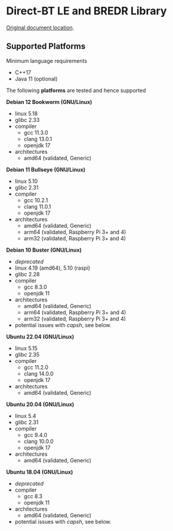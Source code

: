 # Direct-BT LE and BREDR Library

[Original document location](https://jausoft.com/cgit/direct_bt.git/about/).

## Supported Platforms
Minimum language requirements
- C++17
- Java 11 (optional)

The following **platforms** are tested and hence supported

**Debian 12 Bookworm (GNU/Linux)**
- linux 5.18
- glibc 2.33
- compiler
  - gcc 11.3.0
  - clang 13.0.1
  - openjdk 17
- architectures
  - amd64 (validated, Generic)

**Debian 11 Bullseye (GNU/Linux)**
- linux 5.10
- glibc 2.31
- compiler
  - gcc 10.2.1
  - clang 11.0.1
  - openjdk 17
- architectures
  - amd64 (validated, Generic)
  - arm64 (validated, Raspberry Pi 3+ and 4)
  - arm32 (validated, Raspberry Pi 3+ and 4)

**Debian 10 Buster (GNU/Linux)**
- *deprecated*
- linux 4.19 (amd64), 5.10 (raspi)
- glibc 2.28
- compiler
  - gcc 8.3.0
  - openjdk 11
- architectures
  - amd64 (validated, Generic)
  - arm64 (validated, Raspberry Pi 3+ and 4)
  - arm32 (validated, Raspberry Pi 3+ and 4)
- potential issues with *capsh*, see below.

**Ubuntu 22.04 (GNU/Linux)**
- linux 5.15
- glibc 2.35
- compiler
  - gcc 11.2.0
  - clang 14.0.0
  - openjdk 17
- architectures
  - amd64 (validated, Generic)

**Ubuntu 20.04 (GNU/Linux)**
- linux 5.4
- glibc 2.31
- compiler
  - gcc 9.4.0
  - clang 10.0.0
  - openjdk 17
- architectures
  - amd64 (validated, Generic)

**Ubuntu 18.04 (GNU/Linux)**
- *deprecated*
- compiler
  - gcc 8.3
  - openjdk 11
- architectures
  - amd64 (validated, Generic)
- potential issues with *capsh*, see below.


